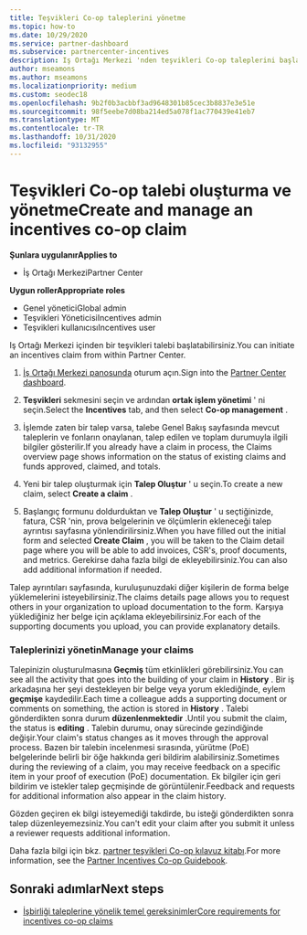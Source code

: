```yaml
---
title: Teşvikleri Co-op taleplerini yönetme
ms.topic: how-to
ms.date: 10/29/2020
ms.service: partner-dashboard
ms.subservice: partnercenter-incentives
description: Iş Ortağı Merkezi 'nden teşvikleri Co-op taleplerini başlatmayı öğrenin. Talepinizin oluşturulmasına geçmiş tüm etkinlikleri görebilirsiniz.
author: mseamons
ms.author: mseamons
ms.localizationpriority: medium
ms.custom: seodec18
ms.openlocfilehash: 9b2f0b3acbbf3ad9648301b85cec3b8837e3e51e
ms.sourcegitcommit: 98f5eebe7d08ba214ed5a078f1ac770439e41eb7
ms.translationtype: MT
ms.contentlocale: tr-TR
ms.lasthandoff: 10/31/2020
ms.locfileid: "93132955"
---
```

# <a name="create-and-manage-an-incentives-co-op-claim"></a><span data-ttu-id="0ec60-104">Teşvikleri Co-op talebi oluşturma ve yönetme</span><span class="sxs-lookup"><span data-stu-id="0ec60-104">Create and manage an incentives co-op claim</span></span>

<span data-ttu-id="0ec60-105">**Şunlara uygulanır**</span><span class="sxs-lookup"><span data-stu-id="0ec60-105">**Applies to**</span></span>

- <span data-ttu-id="0ec60-106">İş Ortağı Merkezi</span><span class="sxs-lookup"><span data-stu-id="0ec60-106">Partner Center</span></span>

<span data-ttu-id="0ec60-107">**Uygun roller**</span><span class="sxs-lookup"><span data-stu-id="0ec60-107">**Appropriate roles**</span></span>

- <span data-ttu-id="0ec60-108">Genel yönetici</span><span class="sxs-lookup"><span data-stu-id="0ec60-108">Global admin</span></span>
- <span data-ttu-id="0ec60-109">Teşvikleri Yöneticisi</span><span class="sxs-lookup"><span data-stu-id="0ec60-109">Incentives admin</span></span>
- <span data-ttu-id="0ec60-110">Teşvikleri kullanıcısı</span><span class="sxs-lookup"><span data-stu-id="0ec60-110">Incentives user</span></span>

<span data-ttu-id="0ec60-111">Iş Ortağı Merkezi içinden bir teşvikleri talebi başlatabilirsiniz.</span><span class="sxs-lookup"><span data-stu-id="0ec60-111">You can initiate an incentives claim from within Partner Center.</span></span>

1. <span data-ttu-id="0ec60-112">[İş Ortağı Merkezi panosunda](https://partner.microsoft.com/dashboard/) oturum açın.</span><span class="sxs-lookup"><span data-stu-id="0ec60-112">Sign into the [Partner Center dashboard](https://partner.microsoft.com/dashboard/).</span></span>

2. <span data-ttu-id="0ec60-113">**Teşvikleri** sekmesini seçin ve ardından **ortak işlem yönetimi** ' ni seçin.</span><span class="sxs-lookup"><span data-stu-id="0ec60-113">Select the **Incentives** tab, and then select **Co-op management** .</span></span>

3. <span data-ttu-id="0ec60-114">İşlemde zaten bir talep varsa, talebe Genel Bakış sayfasında mevcut taleplerin ve fonların onaylanan, talep edilen ve toplam durumuyla ilgili bilgiler gösterilir.</span><span class="sxs-lookup"><span data-stu-id="0ec60-114">If you already have a claim in process, the Claims overview page shows information on the status of existing claims and funds approved, claimed, and totals.</span></span>

4. <span data-ttu-id="0ec60-115">Yeni bir talep oluşturmak için **Talep Oluştur** ' u seçin.</span><span class="sxs-lookup"><span data-stu-id="0ec60-115">To create a new claim, select **Create a claim** .</span></span>

5. <span data-ttu-id="0ec60-116">Başlangıç formunu doldurduktan ve **Talep Oluştur** ' u seçtiğinizde, fatura, CSR 'nin, prova belgelerinin ve ölçümlerin ekleneceği talep ayrıntısı sayfasına yönlendirilirsiniz.</span><span class="sxs-lookup"><span data-stu-id="0ec60-116">When you have filled out the initial form and selected **Create Claim** , you will be taken to the Claim detail page where you will be able to add invoices, CSR's, proof documents, and metrics.</span></span> <span data-ttu-id="0ec60-117">Gerekirse daha fazla bilgi de ekleyebilirsiniz.</span><span class="sxs-lookup"><span data-stu-id="0ec60-117">You can also add additional information if needed.</span></span>

<span data-ttu-id="0ec60-118">Talep ayrıntıları sayfasında, kuruluşunuzdaki diğer kişilerin de forma belge yüklemelerini isteyebilirsiniz.</span><span class="sxs-lookup"><span data-stu-id="0ec60-118">The claims details page allows you to request others in your organization to upload documentation to the form.</span></span> <span data-ttu-id="0ec60-119">Karşıya yüklediğiniz her belge için açıklama ekleyebilirsiniz.</span><span class="sxs-lookup"><span data-stu-id="0ec60-119">For each of the supporting documents you upload, you can provide explanatory details.</span></span> 

### <a name="manage-your-claims"></a><span data-ttu-id="0ec60-120">Taleplerinizi yönetin</span><span class="sxs-lookup"><span data-stu-id="0ec60-120">Manage your claims</span></span>

<span data-ttu-id="0ec60-121">Talepinizin oluşturulmasına **Geçmiş** tüm etkinlikleri görebilirsiniz.</span><span class="sxs-lookup"><span data-stu-id="0ec60-121">You can see all the activity that goes into the building of your claim in **History** .</span></span> <span data-ttu-id="0ec60-122">Bir iş arkadaşına her şeyi destekleyen bir belge veya yorum eklediğinde, eylem **geçmişe** kaydedilir.</span><span class="sxs-lookup"><span data-stu-id="0ec60-122">Each time a colleague adds a supporting document or comments on something, the action is stored in **History** .</span></span> <span data-ttu-id="0ec60-123">Talebi gönderdikten sonra durum **düzenlenmektedir** .</span><span class="sxs-lookup"><span data-stu-id="0ec60-123">Until you submit the claim, the status is **editing** .</span></span> <span data-ttu-id="0ec60-124">Talebin durumu, onay sürecinde gezindiğinde değişir.</span><span class="sxs-lookup"><span data-stu-id="0ec60-124">Your claim's status changes as it moves through the approval process.</span></span> <span data-ttu-id="0ec60-125">Bazen bir talebin incelenmesi sırasında, yürütme (PoE) belgelerinde belirli bir öğe hakkında geri bildirim alabilirsiniz.</span><span class="sxs-lookup"><span data-stu-id="0ec60-125">Sometimes during the reviewing of a claim, you may receive feedback on a specific item in your proof of execution (PoE) documentation.</span></span> <span data-ttu-id="0ec60-126">Ek bilgiler için geri bildirim ve istekler talep geçmişinde de görüntülenir.</span><span class="sxs-lookup"><span data-stu-id="0ec60-126">Feedback and requests for additional information also appear in the claim history.</span></span>

<span data-ttu-id="0ec60-127">Gözden geçiren ek bilgi isteyemediği takdirde, bu isteği gönderdikten sonra talep düzenleyemezsiniz.</span><span class="sxs-lookup"><span data-stu-id="0ec60-127">You can't edit your claim after you submit it unless a reviewer requests additional information.</span></span>

<span data-ttu-id="0ec60-128">Daha fazla bilgi için bkz. [partner teşvikleri Co-op kılavuz kitabı](https://assetsprod.microsoft.com/co-op-guidebook.pdf).</span><span class="sxs-lookup"><span data-stu-id="0ec60-128">For more information, see the [Partner Incentives Co-op Guidebook](https://assetsprod.microsoft.com/co-op-guidebook.pdf).</span></span>

## <a name="next-steps"></a><span data-ttu-id="0ec60-129">Sonraki adımlar</span><span class="sxs-lookup"><span data-stu-id="0ec60-129">Next steps</span></span>

- [<span data-ttu-id="0ec60-130">İşbirliği taleplerine yönelik temel gereksinimler</span><span class="sxs-lookup"><span data-stu-id="0ec60-130">Core requirements for incentives co-op claims</span></span>](core-requirements.md)